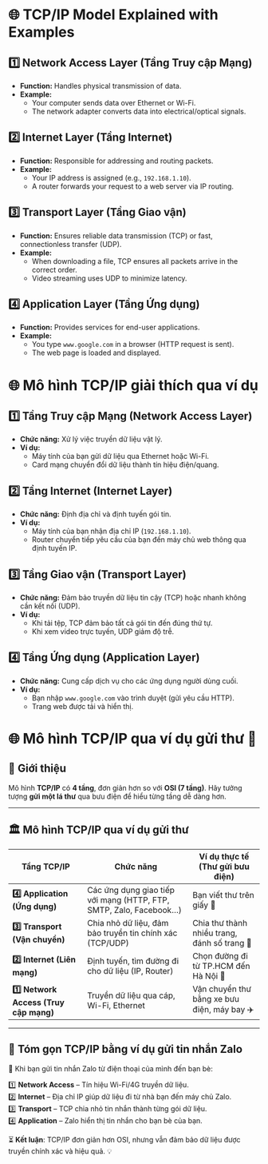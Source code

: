 
# 🌐 TCP/IP Model Explained with Examples

## 1️⃣ Network Access Layer (Tầng Truy cập Mạng)
- **Function:** Handles physical transmission of data.
- **Example:** 
  - Your computer sends data over Ethernet or Wi-Fi.
  - The network adapter converts data into electrical/optical signals.

## 2️⃣ Internet Layer (Tầng Internet)
- **Function:** Responsible for addressing and routing packets.
- **Example:** 
  - Your IP address is assigned (e.g., `192.168.1.10`).
  - A router forwards your request to a web server via IP routing.

## 3️⃣ Transport Layer (Tầng Giao vận)
- **Function:** Ensures reliable data transmission (TCP) or fast, connectionless transfer (UDP).
- **Example:** 
  - When downloading a file, TCP ensures all packets arrive in the correct order.
  - Video streaming uses UDP to minimize latency.

## 4️⃣ Application Layer (Tầng Ứng dụng)
- **Function:** Provides services for end-user applications.
- **Example:** 
  - You type `www.google.com` in a browser (HTTP request is sent).
  - The web page is loaded and displayed.

# 🌐 Mô hình TCP/IP giải thích qua ví dụ

## 1️⃣ Tầng Truy cập Mạng (Network Access Layer)
- **Chức năng:** Xử lý việc truyền dữ liệu vật lý.
- **Ví dụ:**
  - Máy tính của bạn gửi dữ liệu qua Ethernet hoặc Wi-Fi.
  - Card mạng chuyển đổi dữ liệu thành tín hiệu điện/quang.

## 2️⃣ Tầng Internet (Internet Layer)
- **Chức năng:** Định địa chỉ và định tuyến gói tin.
- **Ví dụ:**
  - Máy tính của bạn nhận địa chỉ IP (`192.168.1.10`).
  - Router chuyển tiếp yêu cầu của bạn đến máy chủ web thông qua định tuyến IP.

## 3️⃣ Tầng Giao vận (Transport Layer)
- **Chức năng:** Đảm bảo truyền dữ liệu tin cậy (TCP) hoặc nhanh không cần kết nối (UDP).
- **Ví dụ:**
  - Khi tải tệp, TCP đảm bảo tất cả gói tin đến đúng thứ tự.
  - Khi xem video trực tuyến, UDP giảm độ trễ.

## 4️⃣ Tầng Ứng dụng (Application Layer)
- **Chức năng:** Cung cấp dịch vụ cho các ứng dụng người dùng cuối.
- **Ví dụ:**
  - Bạn nhập `www.google.com` vào trình duyệt (gửi yêu cầu HTTP).
  - Trang web được tải và hiển thị.


# 🌐 Mô hình TCP/IP qua ví dụ gửi thư 📩

## 🔹 Giới thiệu
Mô hình **TCP/IP** có **4 tầng**, đơn giản hơn so với **OSI (7 tầng)**. Hãy tưởng tượng **gửi một lá thư** qua bưu điện để hiểu từng tầng dễ dàng hơn.  

---

## 🏛 **Mô hình TCP/IP qua ví dụ gửi thư**

| **Tầng TCP/IP** | **Chức năng** | **Ví dụ thực tế (Thư gửi bưu điện)** |
|----------------|--------------|--------------------------------|
| **4️⃣ Application (Ứng dụng)** | Các ứng dụng giao tiếp với mạng (HTTP, FTP, SMTP, Zalo, Facebook…) | Bạn viết thư trên giấy 📄 |
| **3️⃣ Transport (Vận chuyển)** | Chia nhỏ dữ liệu, đảm bảo truyền tin chính xác (TCP/UDP) | Chia thư thành nhiều trang, đánh số trang 📑 |
| **2️⃣ Internet (Liên mạng)** | Định tuyến, tìm đường đi cho dữ liệu (IP, Router) | Chọn đường đi từ TP.HCM đến Hà Nội 🚚 |
| **1️⃣ Network Access (Truy cập mạng)** | Truyền dữ liệu qua cáp, Wi-Fi, Ethernet | Vận chuyển thư bằng xe bưu điện, máy bay ✈️ |

---

## 🚀 **Tóm gọn TCP/IP bằng ví dụ gửi tin nhắn Zalo**

🔹 Khi bạn gửi tin nhắn Zalo từ điện thoại của mình đến bạn bè:  

1️⃣ **Network Access** – Tín hiệu Wi-Fi/4G truyền dữ liệu.  
2️⃣ **Internet** – Địa chỉ IP giúp dữ liệu đi từ nhà bạn đến máy chủ Zalo.  
3️⃣ **Transport** – TCP chia nhỏ tin nhắn thành từng gói dữ liệu.  
4️⃣ **Application** – Zalo hiển thị tin nhắn cho bạn bè của bạn.  

⏳ **Kết luận**: TCP/IP đơn giản hơn OSI, nhưng vẫn đảm bảo dữ liệu được truyền chính xác và hiệu quả. 💡
